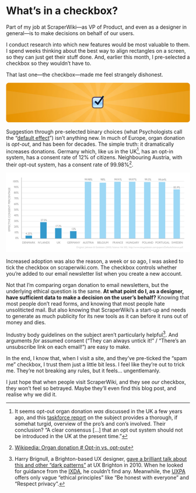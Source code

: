 # What’s in a checkbox?

Part of my job at ScraperWiki—as VP of Product, and even as a designer in general—is to make decisions on behalf of our users.

I conduct research into which new features would be most valuable to them. I spend weeks thinking about the best way to align rectangles on a screen, so they can just get their stuff done. And, earlier this month, I pre-selected a checkbox so they wouldn’t have&nbsp;to.

That last one—the checkbox—made me feel strangely dishonest.

![Zoomed-in image of a checkbox](/media/checkbox.jpg)

Suggestion through pre-selected binary choices (what Psychologists call the “[default effect](https://en.wikipedia.org/wiki/Default_effect_%28psychology%29)”) isn’t anything new. In much of Europe, organ donation is <em>opt-out</em>, and has been for decades. The simple truth: it dramatically increases donations. Germany which, like us in the UK[^1], has an opt-in system, has a consent rate of 12% of citizens. Neighbouring Austria, with their opt-out system, has a consent rate of 99.98%[^2].

[![Graph from Johnson & Goldstein (Science, 2003) showing comparative organ donation rates in European countries](/media/organ-donation.png)](/media/organ-donation.png)

Increased adoption was also the reason, a week or so ago, I was asked to tick the checkbox on scraperwiki.com. The checkbox controls whether you’re added to our email newsletter list when you create a new account.

Not that I’m comparing organ donation to email newsletters, but the underlying ethical question is the same. **At what point do I, as a designer, have sufficient data to make a decision on the user’s behalf?** Knowing that most people don’t read forms, and knowing that most people hate unsoliticted mail. But also knowing that ScraperWiki’s a start-up and needs to generate as much publicity for its new tools as it can before it runs out of money and dies.

Industry body guidelines on the subject aren’t particularly helpful[^3]. And arguments *for* assumed consent (“They can always untick it!” / “There’s an unsubscribe link on each email!”) are easy to make.

In the end, I know that, when I visit a site, and they’ve pre-ticked the “spam me” checkbox, I trust them just a little bit less. I feel like they’re out to trick me. They’re not breaking any rules, but it feels… ungentlemanly.

I just hope that when people visit ScraperWiki, and they see *our* checkbox, they won’t feel so betrayed. Maybe they’ll even find this blog post, and realise why we did it.

[^1]: It seems opt-out organ donation <em>was</em> discussed in the UK a few years ago, and this [taskforce report](http://webarchive.nationalarchives.gov.uk/20130107105354/http://www.dh.gov.uk/prod_consum_dh/groups/dh_digitalassets/@dh/@en/documents/digitalasset/dh_090303.pdf) on the subject provides a thorough, if somehat turgid, overview of the pro’s and con’s involved. Their conclusion? “A clear consensus […] that an opt out system should not be introduced in the UK at the present time.”
[^2]: [Wikipedia: Organ donation # Opt-in vs. opt-out](https://en.wikipedia.org/wiki/Organ_donation#Opt-in_vs._opt-out)
[^3]: Harry Brignull, a Brighton-based UX designer, [gave a brilliant talk about this and other “dark patterns”](darkpatterns.org) at UX Brighton in 2010. When he looked for guidance from the [IXDA](http://www.ixda.org), he couldn’t find any. Meanwhile, the [UXPA](https://uxpa.org/resources/uxpa-code-professional-conduct) offers only vague “ethical principles” like “Be honest with everyone” and “Respect privacy”.

<link href="/post/why-i-wireframe-in-pencil">
<link href="/post/care-data">
